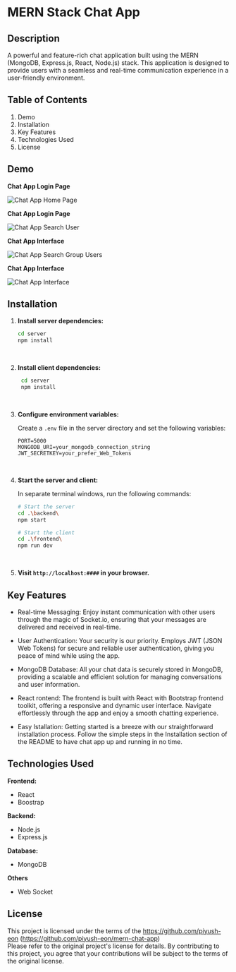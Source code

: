 # MERN Stack Chat App

## Description

A powerful and feature-rich chat application built using the MERN (MongoDB, Express.js, React, Node.js) stack. This application is designed to provide users with a seamless and real-time communication experience in a user-friendly environment.

## Table of Contents

1. Demo
2. Installation
3. Key Features
4. Technologies Used
5. License

## Demo

**Chat App Login Page**

![Chat App Home Page](picture/login.png)

**Chat App Login Page**

![Chat App Search User](picture/searchUser.png)

**Chat App Interface**

![Chat App Search Group Users](picture/searchGroupUsers.png)

**Chat App Interface**

![Chat App Interface](picture/chatInterface.png)

## Installation

1. **Install server dependencies:**

   ```bash
   cd server
   npm install
   ```

   <br />

2. **Install client dependencies:**

   ```bash
    cd server
    npm install
   ```

    <br />

3. **Configure environment variables:**

   Create a `.env` file in the server directory and set the following variables:

   ```env
   PORT=5000
   MONGODB_URI=your_mongodb_connection_string
   JWT_SECRETKEY=your_prefer_Web_Tokens
   ```

   <br />

4. **Start the server and client:**

   In separate terminal windows, run the following commands:

   ```bash
   # Start the server
   cd .\backend\
   npm start
   ```

   ```bash
   # Start the client
   cd .\frontend\
   npm run dev
   ```

   <br />

5. **Visit `http://localhost:####` in your browser.**

## Key Features

- Real-time Messaging: Enjoy instant communication with other users through the magic of Socket.io, ensuring that your messages are delivered and received in real-time.

- User Authentication: Your security is our priority. Employs JWT (JSON Web Tokens) for secure and reliable user authentication, giving you peace of mind while using the app.

- MongoDB Database: All your chat data is securely stored in MongoDB, providing a scalable and efficient solution for managing conversations and user information.

- React rontend: The frontend is built with React with Bootstrap frontend toolkit, offering a responsive and dynamic user interface. Navigate effortlessly through the app and enjoy a smooth chatting experience.

- Easy Istallation: Getting started is a breeze with our straightforward installation process. Follow the simple steps in the Installation section of the README to have chat app up and running in no time.

## Technologies Used

**Frontend:**

- React
- Boostrap

**Backend:**

- Node.js
- Express.js

**Database:**

- MongoDB

**Others**

- Web Socket

## License

This project is licensed under the terms of the https://github.com/piyush-eon (https://github.com/piyush-eon/mern-chat-app)<br />
Please refer to the original project's license for details. By contributing to this project, you agree that your contributions will be subject to the terms of the original license.
